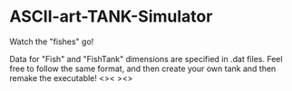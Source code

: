 # ASCII-art-TANK-Simulator
Watch the "fishes" go!

Data for "Fish" and "FishTank" dimensions are specified in .dat files. Feel free to follow the same format, and then create your own tank and then remake the executable! <>< ><>
